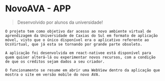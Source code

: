 # NovoAVA - APP

>Desenvolvido por alunos da universidade!

    O projeto tem como objetivo dar acesso ao novo ambiente virtual de aprendizagem da Universidade de Caxias do Sul em formato de aplicação móvel, visto que o único disponível era o aplicativo referente ao UcsVirtual, que já esta se tornando por grande parte obsoleto.

    A aplicação foi desenvolvida em react-nativee está disponível para quem quiser alterá-lá ou experimentar novos recursos, com a condição de que os créditos sejam dados a seu criador.
    
    O funcionamento se resume em abrir uma WebView dentro da aplicação que mostra o site em versão mobile do novo AVA.